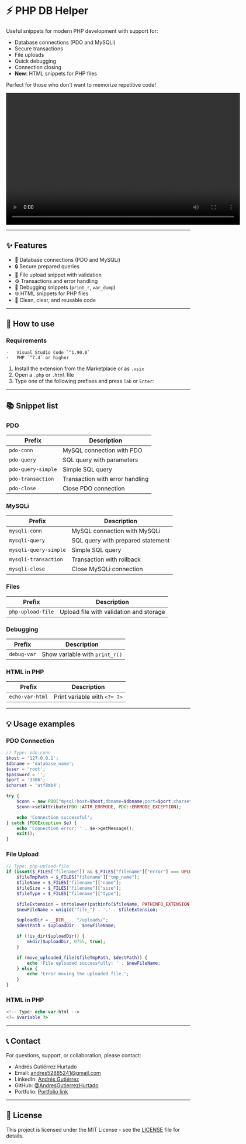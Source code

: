 # ⚡ PHP DB Helper

Useful snippets for modern PHP development with support for:

-   Database connections (PDO and MySQLi)
-   Secure transactions
-   File uploads
-   Quick debugging
-   Connection closing
-   **New**: HTML snippets for PHP files

Perfect for those who don't want to memorize repetitive code!

<video width="640" height="360" controls>
  <source src="./extra/demo.mp4" type="video/mp4">
  Your browser does not support video playback.
</video>

---

## ✨ Features

-   🔌 Database connections (PDO and MySQLi)
-   🔒 Secure prepared queries
-   📂 File upload snippet with validation
-   ⚙️ Transactions and error handling
-   🐞 Debugging snippets (`print_r`, `var_dump`)
-   🌐 HTML snippets for PHP files
-   📄 Clean, clear, and reusable code

---

## 🚀 How to use

### Requirements

    -   Visual Studio Code `^1.90.0`
    -   PHP `^7.4` or higher

1. Install the extension from the Marketplace or as `.vsix`
2. Open a `.php` or `.html` file
3. Type one of the following prefixes and press `Tab` or `Enter`:

---

## 📚 Snippet list

### PDO

| Prefix             | Description                     |
| ------------------ | ------------------------------- |
| `pdo-conn`         | MySQL connection with PDO       |
| `pdo-query`        | SQL query with parameters       |
| `pdo-query-simple` | Simple SQL query                |
| `pdo-transaction`  | Transaction with error handling |
| `pdo-close`        | Close PDO connection            |

### MySQLi

| Prefix                | Description                       |
| --------------------- | --------------------------------- |
| `mysqli-conn`         | MySQL connection with MySQLi      |
| `mysqli-query`        | SQL query with prepared statement |
| `mysqli-query-simple` | Simple SQL query                  |
| `mysqli-transaction`  | Transaction with rollback         |
| `mysqli-close`        | Close MySQLi connection           |

### Files

| Prefix            | Description                             |
| ----------------- | --------------------------------------- |
| `php-upload-file` | Upload file with validation and storage |

### Debugging

| Prefix      | Description                    |
| ----------- | ------------------------------ |
| `debug-var` | Show variable with `print_r()` |

### HTML in PHP

| Prefix          | Description                  |
| --------------- | ---------------------------- |
| `echo-var-html` | Print variable with `<?= ?>` |

---

## 💡 Usage examples

### PDO Connection

```php
// Type: pdo-conn
$host = '127.0.0.1';
$dbname = 'database_name';
$user = 'root';
$password = '';
$port = '3306';
$charset = 'utf8mb4';

try {
    $conn = new PDO("mysql:host=$host;dbname=$dbname;port=$port;charset=$charset", $user, $password);
    $conn->setAttribute(PDO::ATTR_ERRMODE, PDO::ERRMODE_EXCEPTION);

    echo 'Connection successful';
} catch (PDOException $e) {
    echo 'Connection error: ' . $e->getMessage();
    exit();
}
```

### File Upload

```php
// Type: php-upload-file
if (isset($_FILES["filename"]) && $_FILES["filename"]["error"] === UPLOAD_ERR_OK) {
    $fileTmpPath = $_FILES["filename"]["tmp_name"];
    $fileName = $_FILES["filename"]["name"];
    $fileSize = $_FILES["filename"]["size"];
    $fileType = $_FILES["filename"]["type"];

    $fileExtension = strtolower(pathinfo($fileName, PATHINFO_EXTENSION));
    $newFileName = uniqid("file_") . '.' . $fileExtension;

    $uploadDir = __DIR__ . "/uploads/";
    $destPath = $uploadDir . $newFileName;

    if (!is_dir($uploadDir)) {
        mkdir($uploadDir, 0755, true);
    }

    if (move_uploaded_file($fileTmpPath, $destPath)) {
        echo 'File uploaded successfully: ' . $newFileName;
    } else {
        echo 'Error moving the uploaded file.';
    }
}
```

### HTML in PHP

```php
<!-- Type: echo-var-html -->
<?= $variable ?>
```

---

## 📞 Contact

For questions, support, or collaboration, please contact:

-   Andrés Gutiérrez Hurtado
-   Email: [andres52885241@gmail.com](mailto:andres52885241@gmail.com)
-   LinkedIn: [Andrés Gutiérrez](https://www.linkedin.com/in/andr%C3%A9s-guti%C3%A9rrez-hurtado-25946728b/)
-   GitHub: [@AndresGutierrezHurtado](https://github.com/AndresGutierrezHurtado)
-   Portfolio: [Portfolio link](https://andres-portfolio-b4dv.onrender.com)

---

## 📄 License

This project is licensed under the MIT License - see the [LICENSE](LICENSE) file for details.
